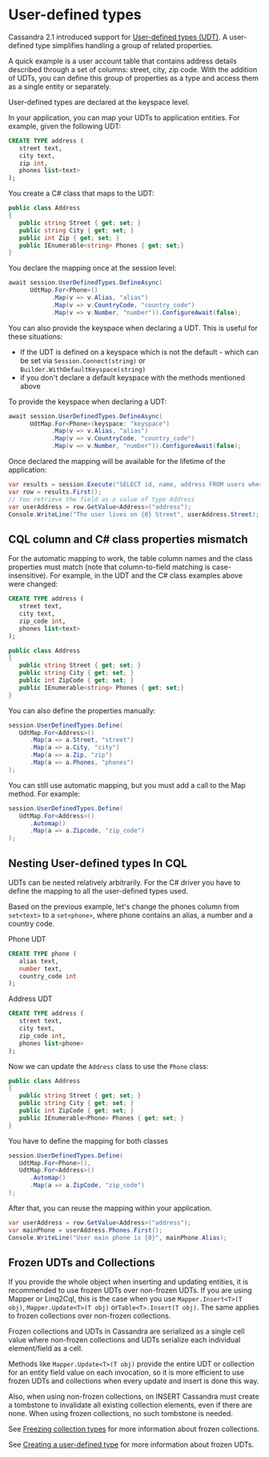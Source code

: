 # User-defined types

Cassandra 2.1 introduced support for [User-defined types (UDT)][cql-udt]. A user-defined type simplifies handling a group of
related properties.

A quick example is a user account table that contains address details described through a set of columns:
street, city, zip code. With the addition of UDTs, you can define this group of properties as a type and access
them as a single entity or separately.

User-defined types are declared at the keyspace level.

In your application, you can map your UDTs to application entities. For example, given the following UDT:

```sql
CREATE TYPE address (
   street text,
   city text,
   zip int,
   phones list<text>
);
```

You create a C# class that maps to the UDT:

```csharp
public class Address
{
   public string Street { get; set; }
   public string City { get; set; }
   public int Zip { get; set; }
   public IEnumerable<string> Phones { get; set;}
}
```

You declare the mapping once at the session level:

```csharp
await session.UserDefinedTypes.DefineAsync(
      UdtMap.For<Phone>()
            .Map(v => v.Alias, "alias")
            .Map(v => v.CountryCode, "country_code")
            .Map(v => v.Number, "number")).ConfigureAwait(false);
```

You can also provide the keyspace when declaring a UDT. This is useful for these situations:

- If the UDT is defined on a keyspace which is not the default - which can be set via `Session.Connect(string)` or `Builder.WithDefaultKeyspace(string)`
- if you don't declare a default keyspace with the methods mentioned above

To provide the keyspace when declaring a UDT:

```csharp
await session.UserDefinedTypes.DefineAsync(
      UdtMap.For<Phone>(keyspace: "keyspace")
            .Map(v => v.Alias, "alias")
            .Map(v => v.CountryCode, "country_code")
            .Map(v => v.Number, "number")).ConfigureAwait(false);
```

Once declared the mapping will be available for the lifetime of the application:

```csharp
var results = session.Execute("SELECT id, name, address FROM users where id = 756716f7-2e54-4715-9f00-91dcbea6cf50");
var row = results.First();
// You retrieve the field as a value of type Address
var userAddress = row.GetValue<Address>("address");
Console.WriteLine("The user lives on {0} Street", userAddress.Street);
```

## CQL column and C# class properties mismatch

For the automatic mapping to work, the table column names and the class properties must match (note that
column-to-field matching is case-insensitive). For example, in the UDT and the C# class examples above were changed:

```sql
CREATE TYPE address (
   street text,
   city text,
   zip_code int,
   phones list<text>
);
```

```csharp
public class Address
{
   public string Street { get; set; }
   public string City { get; set; }
   public int ZipCode { get; set; }
   public IEnumerable<string> Phones { get; set;}
}
```

You can also define the properties manually:

```csharp
session.UserDefinedTypes.Define(
   UdtMap.For<Address>()
      .Map(a => a.Street, "street")
      .Map(a => a.City, "city")
      .Map(a => a.Zip, "zip")
      .Map(a => a.Phones, "phones")
);
```

You can still use automatic mapping, but you must add a call to the Map method. For example:

```csharp
session.UserDefinedTypes.Define(
   UdtMap.For<Address>()
      .Automap()
      .Map(a => a.Zipcode, "zip_code")
);
```

## Nesting User-defined types In CQL

UDTs can be nested relatively arbitrarily. For the C# driver you have to define the mapping to all the user-defined
types used.

Based on the previous example, let's change the phones column from `set<text>` to a `set<phone>`, where phone
contains an alias, a number and a country code.

Phone UDT

```sql
CREATE TYPE phone (
   alias text,
   number text,
   country_code int
);
```

Address UDT

```sql
CREATE TYPE address (
   street text,
   city text,
   zip_code int,
   phones list<phone>
);
```

Now we can update the `Address` class to use the `Phone` class:

```csharp
public class Address
{
   public string Street { get; set; }
   public string City { get; set; }
   public int ZipCode { get; set; }
   public IEnumerable<Phone> Phones { get; set; }
}
```

You have to define the mapping for both classes

```csharp
session.UserDefinedTypes.Define(
   UdtMap.For<Phone>(),
   UdtMap.For<Address>()
      .Automap()
      .Map(a => a.ZipCode, "zip_code")
);
```

After that, you can reuse the mapping within your application.

```csharp
var userAddress = row.GetValue<Address>("address");
var mainPhone = userAddress.Phones.First();
Console.WriteLine("User main phone is {0}", mainPhone.Alias);
```

## Frozen UDTs and Collections

If you provide the whole object when inserting and updating entities, it is recommended to use frozen UDTs over non-frozen UDTs. If you are using Mapper or Linq2Cql, this is the case when you use `Mapper.Insert<T>(T obj)`, `Mapper.Update<T>(T obj)` or`Table<T>.Insert(T obj)`. The same applies to frozen collections over non-frozen collections.

Frozen collections and UDTs in Cassandra are serialized as a single cell value where non-frozen collections and UDTs serialize each individual element/field as a cell.

Methods like `Mapper.Update<T>(T obj)` provide the entire UDT or collection for an entity field value on each invocation, so it is more efficient to use frozen UDTs and collections when every update and insert is done this way.

Also, when using non-frozen collections, on INSERT Cassandra must create a tombstone to invalidate all existing collection elements, even if there are none. When using frozen collections, no such tombstone is needed.

See [Freezing collection types] for more information about frozen collections.

See [Creating a user-defined type] for more information about frozen UDTs.

[Creating a user-defined type]: https://docs.datastax.com/en/dse/6.7/cql/cql/cql_using/useCreateUDT.html

[Freezing collection types]: https://docs.datastax.com/en/dse/6.7/cql/cql/cql_using/refCollectionType.html

[cql-udt]: https://docs.datastax.com/en/cql/3.3/cql/cql_reference/cqlRefUDType.html